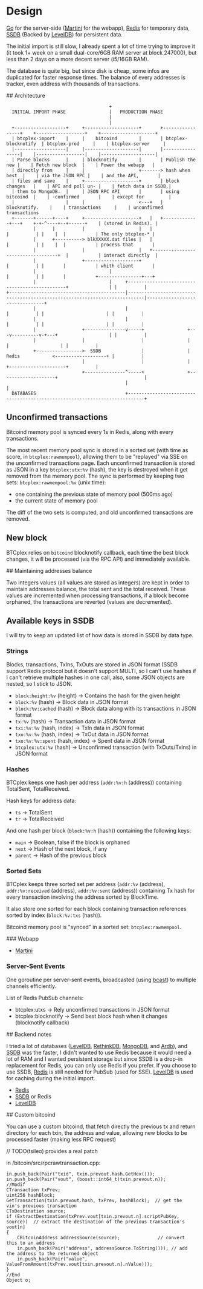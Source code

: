 # Design

[Go](http://golang.org/) for the server-side ([Martini](http://martini.codegangsta.io/) for the webapp), [Redis](http://redis.io/) for temporary data, [SSDB](https://github.com/ideawu/ssdb) (Backed by [LevelDB](https://code.google.com/p/leveldb/)) for persistent data.

The initial import is still slow, I already spent a lot of time trying to improve it (it took 1+ week on a small dual-core/6GB RAM server at block 247000), but less than 2 days on a more decent server (i5/16GB RAM).

The database is quite big, but since disk is cheap, some infos are duplicated for faster response times.
The balance of every addresses is tracker, even address with thousands of transactions.

## Architecture

                                          +
      INITIAL IMPORT PHASE                |   PRODUCTION PHASE
                                          |
                                          |
      +-------------------+     +--------------------+       +-----------------+    +------------------+    +--------------------+
      | btcplex-import    |     |    bitcoind        |       | btcplex-blocknotify  | btcplex-prod     |    | btcplex-server     |
      |-------------------|     |--------------------|       |-----------------|    |------------------|    |--------------------|
      | Parse blocks      |     | blocknotify        |       | Publish the new |    | Fetch new block  |    | Power the webapp   |
      | directly from     |     |                    +-------> hash when best  |    | via the JSON RPC |    | and the API,       |
      | files and save    |     +--------------------+       | block changes   |    | API and poll un- |    | fetch data in SSDB,|
      | them to MongoDB.  |     | JSON RPC API       |       | using bitcoind  |    | -confirmed       |    | except for         |
      |                   |     |                    <---+   | blocknotify.    |    | transactions     |    | unconfirmed transactions
      +-------+------+----+     +--------------------+   |   +-------------+---+    +-+-^----+--+------+    | (stored in Redis). |
              |      |          |                    |   |                 |          | |    |  |           | The only btcplex-* |
              |      +----------> blkXXXXX.dat files |   |                 |          | |    |  |           | process that       |
              |                 |                    |   +-----------------------------------+  |           | interact directly  |
              |                 +--------------------+                     |          | |       |           | whith client       |
              |                           |                                |          | |       |           +----------------+---+
              |                           |     +-----------------------------------------------+               | |          |
    +-------------------------------------------|----------------------------------------------------------------------------|--------------------------------+
              |                                 |                          |          | |                       | |          |
              |                                 |                          |          | |                       | |          |
              |                 +---------------v-----+                +---v----------v-+---+                   | |          |
              |                 |                     |                |                    |                   | |          |
              +----------------->  SSDB               |                |   Redis            <-------------------+ |          |
                                |                     |                |                    +---------------------+          |
                                +---------------^-----+                +--------------------+                                |
                                                |                                                                            |
      DATABASES                                 +----------------------------------------------------------------------------+


## Unconfirmed transactions

Bitcoind memory pool is synced every 1s in Redis, along with every transactions.

The most recent memory pool sync is stored in a sorted set (with time as score, in ``btcplex:rawmempool``), allowing them to be "replayed" via SSE on the unconfirmed transactions page.
Each unconfirmed transaction is stored as JSON in a key ``btcplex:utx:%v`` (hash), the key is destroyed when it get removed from the memory pool.
The sync is performed by keeping two sets: ``btcplex:rawmempool:%v`` (unix time):

- one containing the previous state of memory pool (500ms ago)
- the current state of memory pool

The diff of the two sets is computed, and old unconfirmed transactions are removed. 

## New block

BTCplex relies on ``bitcoind`` blocknotify callback, each time the best block changes, it will be processed (via the RPC API) and immediately available. 

## Maintaining addresses balance

Two integers values (all values are stored as integers) are kept in order to maintain addresses balance, the total sent and the total received.
These values are incremented when processing transactions, if a block become orphaned, the transactions are reverted (values are decremented).


## Available keys in SSDB

I will try to keep an updated list of how data is stored in SSDB by data type.

### Strings

Blocks, transactions, TxIns, TxOuts are stored in JSON format (SSDB support Redis protocol but it doesn't support MULTI, so I can't use hashes if I can't retrieve multiple hashes in one call, also, some JSON objects are nested, so I stick to JSON.

- ``block:height:%v`` (height) -> Contains the hash for the given height
- ``block:%v`` (hash) -> Block data in JSON format
- ``block:%v:cached`` (hash) -> Block data along with its transactions in JSON format
- ``tx:%v`` (hash) -> Transaction data in JSON format
- ``txi:%v:%v`` (hash, index) -> TxIn data in JSON format
- ``txo:%v:%v`` (hash, index) -> TxOut data in JSON format
- ``txo:%v:%v:spent`` (hash, index) -> Spent data in JSON format
- ``btcplex:utx:%v`` (hash) -> Unconfirmed transaction (with TxOuts/TxIns) in JSON format


### Hashes

BTCplex keeps one hash per address (``addr:%v:h`` (address)) containing TotalSent, TotalReceived. 

Hash keys for address data:

- ``ts`` -> TotalSent
- ``tr`` -> TotalReceived

And one hash per block (``block:%v:h`` (hash)) containing the following keys:

- ``main`` -> Boolean, false if the block is orphaned
- ``next`` -> Hash of the next block, if any
- ``parent`` -> Hash of the previous block


### Sorted Sets

BTCplex keeps three sorted set per address (``addr:%v`` (address), ``addr:%v:received`` (address), ``addr:%v:sent`` (address)) containing Tx hash for every transaction involving the address sorted by BlockTime.

It also store one sorted for each block containing transaction references sorted by index (``block:%v:txs`` (hash)).

Bitcoind memory pool is "synced" in a sorted set: ``btcplex:rawmempool``.


### Webapp

- [Martini](http://martini.codegangsta.io/)


### Server-Sent Events

One goroutine per server-sent events, broadcasted (using [bcast](https://github.com/grafov/bcast)) to multiple channels efficiently.

List of Redis PubSub channels:

- btcplex:utxs -> Rely unconfirmed transactions in JSON format
- btcplex:blocknotify -> Send best block hash when it changes (blocknotify callback)


## Backend notes

I tried a lot of databases ([LevelDB](https://code.google.com/p/leveldb/), [RethinkDB](http://rethinkdb.com/), [MongoDB](http://mongodb.org/), and [Ardb](https://github.com/yinqiwen/ardb)), and [SSDB](https://github.com/ideawu/ssdb) was the faster, I didn't wanted to use Redis because it would need a lot of RAM and I wanted persistent storage but since SSDB is a drop-in replacement for Redis, you can only use Redis if you prefer. If you choose to use SSDB, [Redis](http://redis.io/) is still needed for PubSub (used for SSE). [LevelDB](https://code.google.com/p/leveldb/) is used for caching during the initial import.

- [Redis](http://redis.io/)
- [SSDB](https://github.com/ideawu/ssdb) or Redis
- [LevelDB](https://code.google.com/p/leveldb/)

## Custom bitcoind

You can use a custom bitcoind, that fetch directly the previous tx and return directory for each txin, the address and value, allowing new blocks to be processed faster (making less RPC request)

// TODO(tsileo) provides a real patch

in /bitcoin/src/rpcrawtransaction.cpp:

	in.push_back(Pair("txid", txin.prevout.hash.GetHex()));
    in.push_back(Pair("vout", (boost::int64_t)txin.prevout.n));
    //Modif
    CTransaction txPrev;
    uint256 hashBlock;
    GetTransaction(txin.prevout.hash, txPrev, hashBlock);  // get the vin's previous transaction 
    CTxDestination source;
    if (ExtractDestination(txPrev.vout[txin.prevout.n].scriptPubKey, source))  // extract the destination of the previous transaction's vout[n]
    {
        CBitcoinAddress addressSource(source);              // convert this to an address
        in.push_back(Pair("address", addressSource.ToString())); // add the address to the returned object
        in.push_back(Pair("value", ValueFromAmount(txPrev.vout[txin.prevout.n].nValue))); 
    }
    //End
    Object o;
